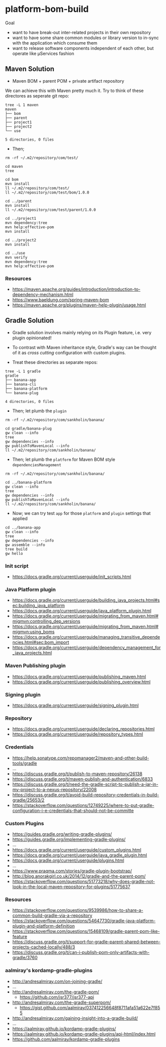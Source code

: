 # platform-bom-build

Goal
- want to have break-out inter-related projects in their own repository
- want to have some share common modules or library version to in-sync with the application which consume them
- want to release software components independent of each other, but operate like μServices fashion



## Maven Solution

- Maven BOM + parent POM + private artifact repository


We can achieve this with Maven pretty much it. Try to think of these directores as seperate git repo:

```
tree -L 1 maven
maven
├── bom
├── parent
├── project1
├── project2
└── use

5 directories, 0 files
```

- Then;

```
rm -rf ~/.m2/repository/com/test/

cd maven
tree

cd bom
mvn install
ll ~/.m2/repository/com/test/
ll ~/.m2/repository/com/test/bom/1.0.0

cd ../parent
mvn install
ll ~/.m2/repository/com/test/parent/1.0.0

cd ../project1
mvn dependency:tree
mvn help:effective-pom
mvn install

cd ../project2
mvn install

cd ../use
mvn verify
mvn dependency:tree
mvn help:effective-pom
```

### Resources

- https://maven.apache.org/guides/introduction/introduction-to-dependency-mechanism.html
- https://www.baeldung.com/spring-maven-bom
- https://maven.apache.org/plugins/maven-help-plugin/usage.html



## Gradle Solution

- Gradle solution involves mainly relying on its Plugin feature, i.e. very plugin opinionated!

- To contrast with Maven inheritance style, Gradle's way can be thought of it as _cross cutting_ configuration with custom plugins.

- Treat these directories as separate repos:

```
tree -L 1 gradle
gradle
├── banana-app
├── banana-cli
├── banana-platform
└── banana-plug

4 directories, 0 files
```

- Then; let plumb the `plugin`

```
rm -rf ~/.m2/repository/com/sankholin/banana/

cd gradle/banana-plug
gw clean --info
tree
gw dependencies --info
gw publishToMavenLocal --info
ll ~/.m2/repository/com/sankholin/banana/
```

- Then; let plumb the `platform` for Maven BOM style `dependenciesManagement`

```
rm -rf ~/.m2/repository/com/sankholin/banana/

cd ../banana-platform
gw clean --info
tree
gw dependencies --info
gw publishToMavenLocal --info
ll ~/.m2/repository/com/sankholin/banana/
```

- Now; we can try test `app` for those `platform` and `plugin` settings that applied

```
cd ../banana-app
gw clean --info
tree
gw dependencies --info
gw assemble --info
tree build
gw hello
```

### Init script

- https://docs.gradle.org/current/userguide/init_scripts.html


### Java Platform plugin

- https://docs.gradle.org/current/userguide/building_java_projects.html#sec:building_java_platform
- https://docs.gradle.org/current/userguide/java_platform_plugin.html
- https://docs.gradle.org/current/userguide/migrating_from_maven.html#migmvn:controlling_dep_versions
- https://docs.gradle.org/current/userguide/migrating_from_maven.html#migmvn:using_boms
- https://docs.gradle.org/current/userguide/managing_transitive_dependencies.html#sec:bom_import
- https://docs.gradle.org/current/userguide/dependency_management_for_java_projects.html

### Maven Publishing plugin

- https://docs.gradle.org/current/userguide/publishing_maven.html
- https://docs.gradle.org/current/userguide/publishing_overview.html

### Signing plugin

- https://docs.gradle.org/current/userguide/signing_plugin.html

### Repository

- https://docs.gradle.org/current/userguide/declaring_repositories.html
- https://docs.gradle.org/current/userguide/repository_types.html

### Credentials

- https://help.sonatype.com/repomanager2/maven-and-other-build-tools/gradle
- ...
- https://discuss.gradle.org/t/publish-to-maven-repository/26138
- https://discuss.gradle.org/t/maven-publish-and-authentication/6833
- https://discuss.gradle.org/t/need-the-gradle-script-to-publish-a-jar-in-my-project-to-a-nexus-repository/22008
- https://discuss.gradle.org/t/avoid-build-repository-credentials-in-build-gradle/25653/2
- https://stackoverflow.com/questions/12749225/where-to-put-gradle-configuration-i-e-credentials-that-should-not-be-committe


### Custom Plugins

- https://guides.gradle.org/writing-gradle-plugins/
- https://guides.gradle.org/implementing-gradle-plugins/
- ...
- https://docs.gradle.org/current/userguide/custom_plugins.html
- https://docs.gradle.org/current/userguide/java_gradle_plugin.html
- https://docs.gradle.org/current/userguide/plugins.html
- ...
- https://www.praqma.com/stories/gradle-plugin-bootstrap/
- http://blog.anorakgirl.co.uk/2014/12/gradle-and-the-parent-pom/
- https://stackoverflow.com/questions/51773218/why-does-gradle-not-look-in-the-local-maven-repository-for-plugins/51775637


### Resources

- https://stackoverflow.com/questions/9539986/how-to-share-a-common-build-gradle-via-a-repository
- https://stackoverflow.com/questions/54647730/gradle-java-platform-plugin-and-platform-definition
- https://stackoverflow.com/questions/15468109/gradle-parent-pom-like-feature
- https://discuss.gradle.org/t/support-for-gradle-parent-shared-between-projects-cached-locally/488/3
- https://discuss.gradle.org/t/can-i-publish-pom-only-artifacts-with-gradle/3760


### aalmiray's kordamp-gradle-plugins

- http://andresalmiray.com/on-joining-gradle/
- ...
- http://andresalmiray.com/the-gradle-pom/
  - https://github.com/jsr377/jsr377-api
- http://andresalmiray.com/the-gradle-superpom/
  - https://gist.github.com/aalmiray/037412256648f8711afa51a622e7f855
- http://andresalmiray.com/gaining-insight-into-a-gradle-build/
- ...
- https://aalmiray.github.io/kordamp-gradle-plugins/
- https://aalmiray.github.io/kordamp-gradle-plugins/api-html/index.html
- https://github.com/aalmiray/kordamp-gradle-plugins



